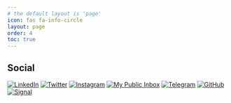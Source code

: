 ```yaml
---
# the default layout is 'page'
icon: fas fa-info-circle
layout: page
order: 4
toc: true
---
```


## Social

[![LinkedIn](https://cdn.jsdelivr.net/npm/social-icons/icons/linkedin.svg)](https://linkedin.com/in/pabloarrabal)
[![Twitter](https://cdn.jsdelivr.net/npm/social-icons/icons/twitter.svg)](https://twitter.com/nuoframework)
[![Instagram](https://cdn.jsdelivr.net/npm/social-icons/icons/instagram.svg)](https://instagram.com/nuoframework)
[![My Public Inbox](https://cdn.jsdelivr.net/npm/social-icons/icons/email.svg)](https://mypublicinbox.com/Nuoframework)
[![Telegram](https://cdn.jsdelivr.net/npm/social-icons/icons/telegram.svg)](https://t.me/nuoframework)
[![GitHub](https://cdn.jsdelivr.net/npm/social-icons/icons/github.svg)](https://github.com/nuoframework)
[![Signal](https://cdn.jsdelivr.net/npm/social-icons/icons/signal.svg)](https://signal.group/#CjQKINPmOdSQwOSPdpPOSLg_24qooi4iKiUDtEwwnw0T6yetEhATA5M3xP5-8YbF16fus7Kj)


